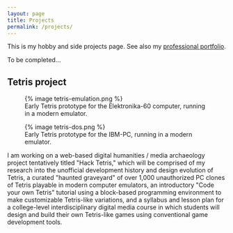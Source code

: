 ```yaml
---
layout: page
title: Projects
permalink: /projects/
---
```


This is my hobby and side projects page. See also my [professional portfolio](/portfolio/).

To be completed...

## Tetris project

<figure>
  {% image tetris-emulation.png %}
  <figcaption>Early Tetris prototype for the Elektronika-60 computer, running in a modern emulator.</figcaption>
</figure>
<figure>
  {% image tetris-dos.png %}
  <figcaption>Early Tetris prototype for the IBM-PC, running in a modern emulator.</figcaption>
</figure>

I am working on a web-based digital humanities / media archaeology project tentatively titled "Hack Tetris,"
which will be comprised of my research into the unofficial development history and design evolution of Tetris,
a curated "haunted graveyard" of over 1,000 unauthorized PC clones of Tetris playable in modern computer emulators,
an introductory "Code your own Tetris" tutorial using a block-based programming environment to make customizable
Tetris-like variations, and a syllabus and lesson plan for a college-level interdisciplinary digital media course
in which students will design and build their own Tetris-like games using conventional game development tools.
